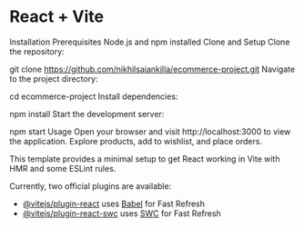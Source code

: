 # React + Vite

Installation
Prerequisites
Node.js and npm installed
Clone and Setup
Clone the repository:

git clone https://github.com/nikhilsaiankilla/ecommerce-project.git
Navigate to the project directory:

cd ecommerce-project
Install dependencies:

npm install
Start the development server:

npm start
Usage
Open your browser and visit http://localhost:3000 to view the application.
Explore products, add to wishlist, and place orders.












This template provides a minimal setup to get React working in Vite with HMR and some ESLint rules.

Currently, two official plugins are available:

- [@vitejs/plugin-react](https://github.com/vitejs/vite-plugin-react/blob/main/packages/plugin-react/README.md) uses [Babel](https://babeljs.io/) for Fast Refresh
- [@vitejs/plugin-react-swc](https://github.com/vitejs/vite-plugin-react-swc) uses [SWC](https://swc.rs/) for Fast Refresh

